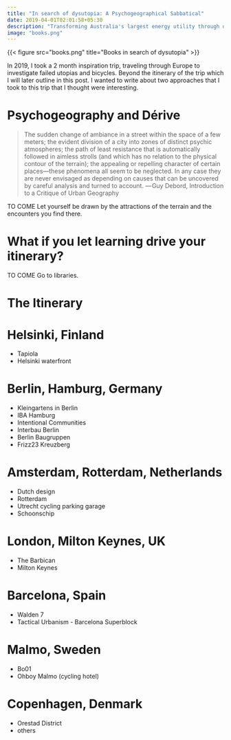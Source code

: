 ```yaml
---
title: "In search of dysutopia: A Psychogeographical Sabbatical"
date: 2019-04-01T02:01:58+05:30
description: "Transforming Australia's largest energy utility through design"
image: "books.png"
---
```


{{< figure src="books.png" title="Books in search of dysutopia" >}}

In 2019, I took a 2 month inspiration trip, traveling through Europe to investigate failed utopias and bicycles. Beyond the itinerary of the trip which I will later outline in this post. I wanted to write about two approaches that I took to this trip that I thought were interesting.

# Psychogeography and Dérive

> The sudden change of ambiance in a street within the space of a few meters; the evident division of a city into zones of distinct psychic atmospheres; the path of least resistance that is automatically followed in aimless strolls (and which has no relation to the physical contour of the terrain); the appealing or repelling character of certain places—these phenomena all seem to be neglected. In any case they are never envisaged as depending on causes that can be uncovered by careful analysis and turned to account.
— Guy Debord, Introduction to a Critique of Urban Geography

TO COME
Let yourself be drawn by the attractions of the terrain and the encounters you find there.

# What if you let learning drive your itinerary? 

TO COME
Go to libraries. 

# The Itinerary

# Helsinki, Finland
- Tapiola
- Helsinki waterfront


# Berlin, Hamburg, Germany
- Kleingartens in Berlin
- IBA Hamburg
- Intentional Communities
- Interbau Berlin
- Berlin Baugruppen
- Frizz23 Kreuzberg


# Amsterdam, Rotterdam, Netherlands
- Dutch design
- Rotterdam
- Utrecht cycling parking garage
- Schoonschip


# London, Milton Keynes, UK
- The Barbican
- Milton Keynes


# Barcelona, Spain
- Walden 7
- Tactical Urbanism - Barcelona Superblock


# Malmo, Sweden
- Bo01
- Ohboy Malmo (cycling hotel)


# Copenhagen, Denmark
- Orestad District
- others

